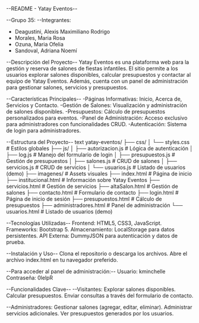 --README - Yatay Eventos--

--Grupo 35:
--Integrantes:

- Deagustini, Alexis Maximiliano Rodrigo
- Morales, Maria Rosa
- Ozuna, Maria Ofelia
- Sandoval, Adriana Noemí

--Descripción del Proyecto--
Yatay Eventos es una plataforma web para la gestión y reserva de salones de fiestas infantiles. El sitio permite a los usuarios explorar salones disponibles, calcular presupuestos y contactar al equipo de Yatay Eventos. Además, cuenta con un panel de administración para gestionar salones, servicios y presupuestos.

--Características Principales--
-Páginas Informativas: Inicio, Acerca de, Servicios y Contacto.
-Gestión de Salones: Visualización y administración de salones disponibles.
-Presupuestos: Cálculo de presupuestos personalizados para eventos.
-Panel de Administración: Acceso exclusivo para administradores con funcionalidades CRUD.
-Autenticación: Sistema de login para administradores.

--Estructura del Proyecto--
text
yatay-eventos/
├── css/
│   └── styles.css            # Estilos globales
├── js/
│   ├── autorizacion.js       # Lógica de autenticación
│   ├── log.js                # Manejo del formulario de login
│   ├── presupuestos.js       # Gestión de presupuestos
│   ├── salones.js            # CRUD de salones
│   ├── servicios.js          # CRUD de servicios
│   └── usuarios.js           # Listado de usuarios (demo)
├── imagenes/                 # Assets visuales
├── index.html                # Página de inicio
├── institucional.html        # Información sobre Yatay Eventos
├── servicios.html            # Gestión de servicios
├── altaSalon.html            # Gestión de salones
├── contacto.html             # Formulario de contacto
├── login.html                # Página de inicio de sesión
├── presupuestos.html         # Cálculo de presupuestos
├── administradores.html      # Panel de administración
└── usuarios.html             # Listado de usuarios (demo)

--Tecnologías Utilizadas--
Frontend: HTML5, CSS3, JavaScript.
Frameworks: Bootstrap 5.
Almacenamiento: LocalStorage para datos persistentes.
API Externa: DummyJSON para autenticación y datos de prueba.

--Instalación y Uso--
Clona el repositorio o descarga los archivos.
Abre el archivo index.html en tu navegador preferido.

--Para acceder al panel de administración:--
Usuario: kminchelle
Contraseña: 0lelpR

--Funcionalidades Clave--
--Visitantes:
Explorar salones disponibles.
Calcular presupuestos.
Enviar consultas a través del formulario de contacto.

--Administradores:
Gestionar salones (agregar, editar, eliminar).
Administrar servicios adicionales.
Ver presupuestos generados por los usuarios.